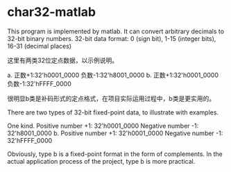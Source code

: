 # char32-matlab
This program is implemented by matlab. It can convert arbitrary decimals to 32-bit binary numbers. 32-bit data format: 0 (sign bit), 1-15 (integer bits), 16-31 (decimal places)

这里有两类32位定点数据，以示例说明。

a.
正数+1:32'h0001_0000
负数-1:32'h8001_0000
b.
正数+1:32'h0001_0000
负数-1:32'hFFFF_0000


很明显b类是补码形式的定点格式，在项目实际运用过程中，b类是更实用的。


There are two types of 32-bit fixed-point data, to illustrate with examples.

One kind.
Positive number +1: 32'h0001_0000
Negative number -1: 32'h8001_0000
b.
Positive number +1: 32'h0001_0000
Negative number -1: 32'hFFFF_0000


Obviously, type b is a fixed-point format in the form of complements. In the actual application process of the project, type b is more practical.
